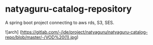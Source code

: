 # natyaguru-catalog-repository

A spring boot project connecting to aws rds, S3, SES.

![arch] (https://gitlab.com/-/ide/project/natyaguru/natyaguru-catalog-repo/blob/master/-/VOD%20(1).jpg)

